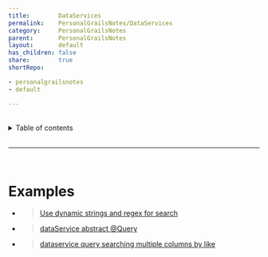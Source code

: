 ```yaml
---
title:        DataServices
permalink:    PersonalGrailsNotes/DataServices
category:     PersonalGrailsNotes
parent:       PersonalGrailsNotes
layout:       default
has_children: false
share:        true
shortRepo:

- personalgrailsnotes
- default

---
```


<br/>    

<details markdown="block">    
<summary>    
Table of contents    
</summary>    
{: .text-delta }    
1. TOC    
{:toc}    
</details>    

<br/>    

***    

<br/>    

# Examples

- > [Use dynamic strings and regex for search    ](https://gist.github.com/14paxton/a5382dd3898484bf560dc29e8463409c)

- > [dataService abstract @Query](https://gist.github.com/14paxton/d63234a1eddeabeb0fa88f782a74d738)

- > [dataservice query searching multiple columns by like   ]( https://gist.github.com/14paxton/e72c14086f5d9a6a0c58dc8463b93561)